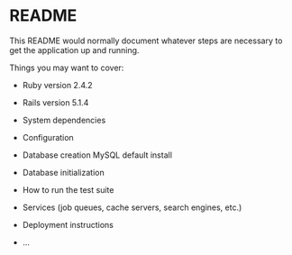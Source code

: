 # README

This README would normally document whatever steps are necessary to get the
application up and running.

Things you may want to cover:

* Ruby version
2.4.2

* Rails version
5.1.4

* System dependencies

* Configuration

* Database creation
MySQL default install

* Database initialization

* How to run the test suite

* Services (job queues, cache servers, search engines, etc.)

* Deployment instructions

* ...
